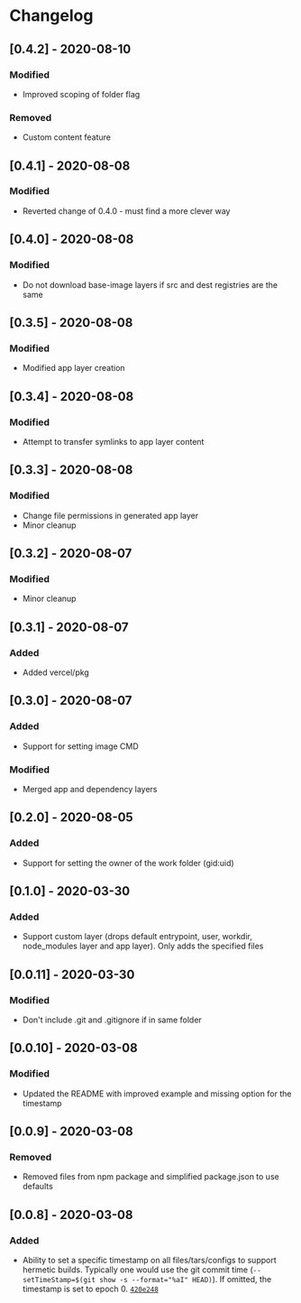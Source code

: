 # Changelog

## [0.4.2] - 2020-08-10

### Modified
- Improved scoping of folder flag

### Removed
- Custom content feature

## [0.4.1] - 2020-08-08

### Modified
- Reverted change of 0.4.0 - must find a more clever way

## [0.4.0] - 2020-08-08

### Modified
- Do not download base-image layers if src and dest registries are the same 

## [0.3.5] - 2020-08-08

### Modified
- Modified app layer creation

## [0.3.4] - 2020-08-08

### Modified
- Attempt to transfer symlinks to app layer content

## [0.3.3] - 2020-08-08

### Modified
- Change file permissions in generated app layer
- Minor cleanup

## [0.3.2] - 2020-08-07

### Modified
- Minor cleanup

## [0.3.1] - 2020-08-07

### Added
- Added vercel/pkg

## [0.3.0] - 2020-08-07

### Added
- Support for setting image CMD

### Modified
- Merged app and dependency layers

## [0.2.0] - 2020-08-05

### Added
- Support for setting the owner of the work folder (gid:uid)

## [0.1.0] - 2020-03-30

### Added
- Support custom layer (drops default entrypoint, user, workdir, node_modules layer and app layer). Only adds the specified files

## [0.0.11] - 2020-03-30

### Modified
- Don't include .git and .gitignore if in same folder

## [0.0.10] - 2020-03-08

### Modified
- Updated the README with improved example and missing option for the timestamp

## [0.0.9] - 2020-03-08

### Removed
- Removed files from npm package and simplified package.json to use defaults

## [0.0.8] - 2020-03-08

### Added
- Ability to set a specific timestamp on all files/tars/configs to support hermetic builds. Typically one would use the git commit time (`--setTimeStamp=$(git show -s --format="%aI" HEAD)`). If omitted, the timestamp is set to epoch 0. [`420e248`](https://github.com/eoftedal/doqr/commit/420e248e4daf5470e91834f11a52633a566f5783)
